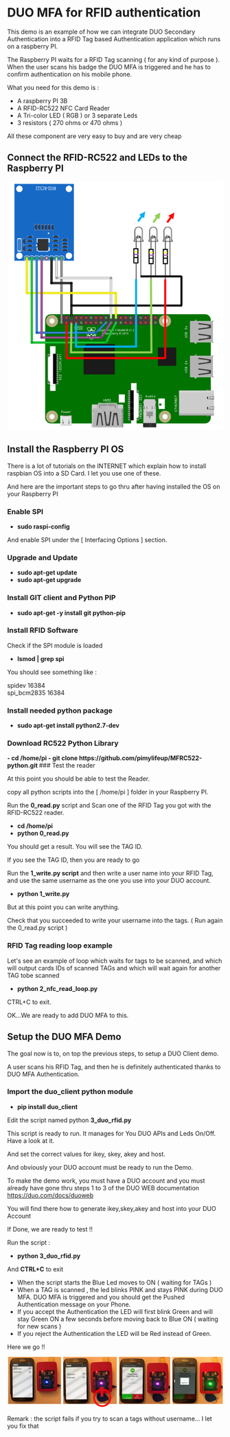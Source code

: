 # DUO MFA for RFID authentication

This demo is an example of how we can integrate DUO Secondary Authentication into a RFID Tag based Authentication application which runs on a raspberry PI.

The Raspberry PI waits for a RFID Tag scanning ( for any kind of purpose ). When the user scans his badge the DUO MFA is triggered and he has to confirm authentication on his mobile phone.

What you need for this demo is :

- A raspberry PI 3B
- A RFID-RC522  NFC Card Reader
- A Tri-color LED ( RGB ) or 3 separate Leds
- 3 resistors ( 270 ohms or 470 ohms )

All these component are very easy to buy and are very cheap

## Connect the RFID-RC522 and LEDs to the Raspberry PI

<img src="cabling.png">

## Install the Raspberry PI OS

There is a lot of tutorials on the INTERNET which explain how to install raspbian OS into a SD Card. I let you use one of these.

And here are the important steps to go thru after having installed the OS on your Raspberry PI

### Enable SPI

- <b>sudo raspi-config</b>

And enable SPI under the [ Interfacing Options ] section.

### Upgrade and Update

- <b>sudo apt-get update</b>
- <b>sudo apt-get upgrade </b>

### Install GIT client and Python PIP

- <b>sudo apt-get -y install git python-pip</b>

### Install RFID Software

Check if the SPI module is loaded 

- <b>lsmod | grep spi</b>

You should see something like :

 spidev			16384<br>
 spi_bcm2835 	16384
 
### Install needed python package 
 
- <b>sudo apt-get install python2.7-dev</b>

### Download RC522 Python Library
<b>
- cd /home/pi
- git clone https://github.com/pimylifeup/MFRC522-python.git
</b>
### Test the reader

At this point you should be able to test the Reader.

copy all python scripts into the [ /home/pi ] folder in your Raspberry PI.

Run the <b>0_read.py</b> script and Scan one of the RFID Tag you got with the RFID-RC522 reader.
<b>
- cd /home/pi
- python 0_read.py
</b>
You should get a result. You will see the TAG ID.

If you see the TAG ID, then you are ready to go

Run the <b>1_write.py script</b>  and then write a user name into your RFID Tag, and use the same username as the one you use into your DUO account.

- <b>python 1_write.py</b>

But at this point you can write anything.

Check that you succeeded to write your username into the tags.  ( Run again the 0_read.py script )

### RFID Tag reading loop example

Let's see an example of loop which waits for tags to be scanned, and which will output cards IDs of scanned TAGs and which will wait again for another TAG tobe scanned

- <b>python 2_nfc_read_loop.py</b>

CTRL+C to exit.

OK...We are ready to add DUO MFA to this.

## Setup the DUO MFA Demo
The goal now is to, on top the previous steps, to setup a DUO Client demo.

A user scans his RFID Tag, and then he is definitely authenticated thanks to DUO MFA Authentication.

### Import the duo_client python module

- <b>pip install duo_client</b>

Edit the script named python <b>3_duo_rfid.py</b>

This script is ready to run. It manages for You DUO APIs and Leds On/Off.  Have a look at it.

And set the correct values for  ikey, skey, akey and host.

And obviously your DUO account must be ready to run the Demo.

To make the demo work, you must have a DUO account and you must already have gone thru steps 1 to 3 of the DUO WEB documentation https://duo.com/docs/duoweb

You will find there how to generate ikey,skey,akey and host into your DUO Account

If Done, we are ready to test !!

Run the script :

- <b>python 3_duo_rfid.py</b>

And <b>CTRL+C</b> to exit

- When the script starts the Blue Led moves to ON ( waiting for TAGs )
- When a TAG is scanned , the led blinks PINK and stays PINK during DUO MFA. DUO MFA is triggered and you should get the Pushed Authentication message on your Phone.
- If you accept the Authentication the LED will first blink Green and will stay Green ON a few seconds before moving back to Blue ON ( waiting for new scans )
- If you reject the Authentication the LED will be Red instead of Green.

Here we go !!

<img src="demo.png">

Remark : the script fails if you try to scan a tags without username... I let you fix that

